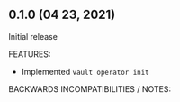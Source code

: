 
## 0.1.0 (04 23, 2021)

Initial release

FEATURES:

- Implemented `vault operator init`

BACKWARDS INCOMPATIBILITIES / NOTES:
